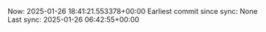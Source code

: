 Now: 2025-01-26 18:41:21.553378+00:00 Earliest commit since sync: None Last sync: 2025-01-26 06:42:55+00:00

